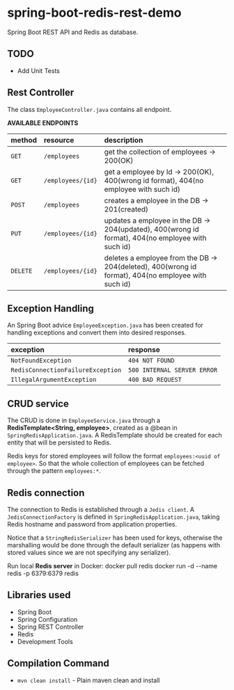 # spring-boot-redis-rest-demo

Spring Boot REST API and Redis as database.

## TODO
 - Add Unit Tests

## Rest Controller
The class `EmployeeController.java` contains all endpoint.

**AVAILABLE ENDPOINTS**

| method            | resource          | description                                                                                   |
|:------------------|:------------------|:----------------------------------------------------------------------------------------------|
| `GET`			| `/employees`		| get the collection of employees -> 200(OK)														|
| `GET`			| `/employees/{id}`	| get a employee by Id -> 200(OK), 400(wrong id format), 404(no employee with such id)					|
| `POST`			| `/employees`		| creates a employee in the DB -> 201(created)														|
| `PUT`			| `/employees/{id}`	| updates a employee in the DB -> 204(updated), 400(wrong id format), 404(no employee with such id)		|
| `DELETE`		| `/employees/{id}`	| deletes a employee from the DB -> 204(deleted), 400(wrong id format), 404(no employee with such id)	|

## Exception Handling
An Spring Boot advice `EmployeeException.java` has been created for handling exceptions and convert them into desired responses.

| exception										| response     				   			|
|:----------------------------------------------|:--------------------------------------|
| `NotFoundException`						| `404 NOT FOUND`					|
| `RedisConnectionFailureException`	| `500 INTERNAL SERVER ERROR`	|
| `IllegalArgumentException`				| `400 BAD REQUEST`					|

## CRUD service
The CRUD is done in `EmployeeService.java` through a **RedisTemplate<String, employee>**, created as a @bean in `SpringRedisApplication.java`. A RedisTemplate should be created for each entity that will be persisted to Redis.

Redis keys for stored employees will follow the format `employees:<uuid of employee>`. So that the whole collection of employees can be fetched through the pattern `employees:*`.

## Redis connection
The connection to Redis is established through a `Jedis client`. A `JedisConnectionFactory` is defined in `SpringRedisApplication.java`, taking Redis hostname and password from application properties.

Notice that a `StringRedisSerializer` has been used for keys, otherwise the marshalling would be done through the default serializer (as happens with stored values since we are not specifying any serializer).

Run local **Redis server** in Docker:
	docker pull redis
	docker run -d --name redis -p 6379:6379 redis
## Libraries used
- Spring Boot
- Spring Configuration
- Spring REST Controller
- Redis
- Development Tools

	
## Compilation Command
- `mvn clean install` - Plain maven clean and install

